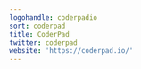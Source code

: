 ```yaml
---
logohandle: coderpadio
sort: coderpad
title: CoderPad
twitter: coderpad
website: 'https://coderpad.io/'
---
```

